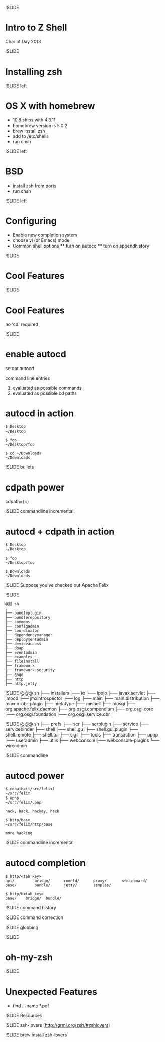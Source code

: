 !SLIDE 
# Intro to Z Shell #

Chariot Day 2013

!SLIDE
# Installing zsh #

!SLIDE left
# OS X with homebrew #

* 10.8 ships with 4.3.11
* homebrew version is 5.0.2
* brew install zsh
* add to /etc/shells
* run chsh

!SLIDE left 
# BSD #

* install zsh from ports
* run chsh

!SLIDE left 
# Configuring #

* Enable new completion system
* choose vi (or Emacs) mode
* Common shell options
** turn on autocd
** turn on appendhistory

!SLIDE
# Cool Features #

!SLIDE
# Cool Features #
no 'cd' required

!SLIDE
# enable autocd #

setopt autocd

<!SLIDE bullets> 

command line entries
  1. evaluated as possible commands
  2. evaluated as possible cd paths

<!SLIDE commandline incremental>

# autocd in action #

	$ Desktop
	~/Desktop

	$ foo
	~/Desktop/foo

	$ cd ~/Downloads
	~/Downloads


!SLIDE bullets
# cdpath power #

cdpath=(~)

!SLIDE commandline incremental
# autocd + cdpath in action #

	$ Desktop
	~/Desktop

	$ foo
	~/Desktop/foo

	$ Downloads
	~/Downloads


!SLIDE
Suppose you've checked out Apache Felix

!SLIDE

	@@@ sh
	.
	├── bundleplugin
	├── bundlerepository
	├── commons
	├── configadmin
	├── coordinator
	├── dependencymanager
	├── deploymentadmin
	├── deviceaccess
	├── doap
	├── eventadmin
	├── examples
	├── fileinstall
	├── framework
	├── framework.security
	├── gogo
	├── http
	├── http.jetty

!SLIDE
	@@@ sh
	├── installers
	├── io
	├── ipojo
	├── javax.servlet
	├── jmood
	├── jmxintrospector
	├── log
	├── main
	├── main.distribution
	├── maven-obr-plugin
	├── metatype
	├── mishell
	├── mosgi
	├── org.apache.felix.daemon
	├── org.osgi.compendium
	├── org.osgi.core
	├── org.osgi.foundation
	├── org.osgi.service.obr

!SLIDE
	@@@ sh
	├── prefs
	├── scr
	├── scrplugin
	├── service
	├── servicebinder
	├── shell
	├── shell.gui
	├── shell.gui.plugin
	├── shell.remote
	├── shell.tui
	├── sigil
	├── tools
	├── transaction
	├── upnp
	├── useradmin
	├── utils
	├── webconsole
	├── webconsole-plugins
	└── wireadmin

!SLIDE commandline
# autocd power #
	$ cdpath=(~/src/felix)
	~/src/felix
	$ upnp
	~/src/felix/upnp

	hack, hack, hackey, hack

	$ http/base
	~/src/felix/http/base

	more hacking	

!SLIDE commandline incremental
# autocd completion #
	$ http/<tab key>
	api/         bridge/      cometd/      proxy/       whiteboard/  
	base/        bundle/      jetty/       samples/     

	$ http/b<tab key>
	base/    bridge/  bundle/

!SLIDE
command history

!SLIDE
command correction

!SLIDE
globbing

!SLIDE
# oh-my-zsh #

!SLIDE
# Unexpected Features #
*  find . -name *.pdf

!SLIDE
Resources

!SLIDE
zsh-lovers (http://grml.org/zsh/#zshlovers)

!SLIDE
brew install zsh-lovers
